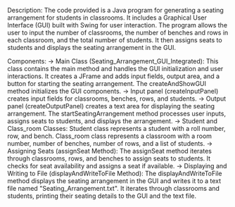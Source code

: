 Description:
The code provided is a Java program for generating a seating arrangement for students in classrooms. It includes a Graphical User Interface (GUI) built with Swing for user interaction. The program allows the user to input the number of classrooms, the number of benches and rows in each classroom, and the total number of students. It then assigns seats to students and displays the seating arrangement in the GUI.

Components:
-> Main Class (Seating_Arrangement_GUI_Integrated):
This class contains the main method and handles the GUI initialization and user interactions.
It creates a JFrame and adds input fields, output area, and a button for starting the seating arrangement.
The createAndShowGUI method initializes the GUI components.
-> Input panel (createInputPanel) creates input fields for classrooms, benches, rows, and students.
-> Output panel (createOutputPanel) creates a text area for displaying the seating arrangement.
The startSeatingArrangement method processes user inputs, assigns seats to students, and displays the arrangement.
-> Student and Class_room Classes:
Student class represents a student with a roll number, row, and bench.
Class_room class represents a classroom with a room number, number of benches, number of rows, and a list of students.
-> Assigning Seats (assignSeat Method):
The assignSeat method iterates through classrooms, rows, and benches to assign seats to students.
It checks for seat availability and assigns a seat if available.
-> Displaying and Writing to File (displayAndWriteToFile Method):
The displayAndWriteToFile method displays the seating arrangement in the GUI and writes it to a text file named "Seating_Arrangement.txt".
It iterates through classrooms and students, printing their seating details to the GUI and the text file.

